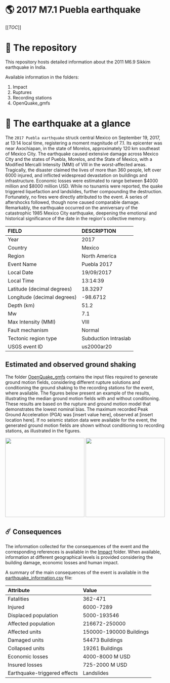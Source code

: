 # 🌎 2017 M7.1 Puebla earthquake
[[_TOC_]]

# 📂 The repository

This repository hosts detailed information about the 2011 M6.9 Sikkim earthquake in India.

Available information in the folders:

1. Impact
2. Ruptures
3. Recording stations
4. OpenQuake_gmfs


# 🚀 The earthquake at a glance 

The `2017 Puebla earthquake` struck central Mexico on September 19, 2017, at 13:14 local time, registering a moment magnitude of 7.1. Its epicenter was near Axochiapan, in the state of Morelos, approximately 120 km southeast of Mexico City. The earthquake caused extensive damage across Mexico City and the states of Puebla, Morelos, and the State of Mexico, with a Modified Mercalli Intensity (MMI) of VIII in the worst-affected areas. Tragically, the disaster claimed the lives of more than 360 people, left over 6000 injured, and inflicted widespread devastation on buildings and infrastructure. Economic losses were estimated to range between $4000 million and $8000 million USD. While no tsunamis were reported, the quake triggered liquefaction and landslides, further compounding the destruction. Fortunately, no fires were directly attributed to the event. A series of aftershocks followed, though none caused comparable damage. Remarkably, the earthquake occurred on the anniversary of the catastrophic 1985 Mexico City earthquake, deepening the emotional and historical significance of the date in the region's collective memory.

| FIELD | DESCRIPTION |
|:-------|:-------------|
| Year | 2017 |
| Country | Mexico |
| Region | North America |
| Event Name | Puebla 2017 |
| Local Date | 19/09/2017 |
| Local Time | 13:14:39 |
| Latitude (decimal degrees) | 18.3297 |
| Longitude (decimal degrees) | -98.6712 |
| Depth (km) | 51.2 |
| Mw | 7.1 |
| Max Intensity (MMI) | VIII |
| Fault mechanism | Normal |
| Tectonic region type | Subduction Intraslab |
| USGS event ID | us2000ar20 |

## Estimated and observed ground shaking

The folder [OpenQuake_gmfs](./OpenQuake_gmfs/) contains the input files required to generate ground motion fields, considering different rupture solutions and conditioning the ground shaking to the recording stations for the event, where available. The figures below present an example of the results, illustrating the median ground motion fields with and without conditioning. These results are based on the rupture and ground motion model that demonstrates the lowest nominal bias. The maximum recorded Peak Ground Acceleration (PGA) was [insert value here], observed at [insert location here]. If no seismic station data were available for the event, the generated ground motion fields are shown without conditioning to recording stations, as illustrated in the figures.

<img src="./4.OpenQuake_gmfs/median_gmf_stations_none.png" height="250">
<img src="./4.OpenQuake_gmfs/median_gmf_stations_seismic.png" height="250">

## ☄️ Consequences

The information collected for the consequences of the event and the corresponding references is available in the [Impact](./Impact) folder. When available, information at different geographical levels is provided considering the building damage, economic losses and human impact.

A summary of the main consequences of the event is available in the [earthquake_information.csv](./earthquake_information.csv) file:

| Attribute | Value |
|:-------|:-------------|
| Fatalities | 362-471 |
| Injured | 6000-7289 |
| Displaced population | 5000-193546  |
| Affected population | 216672-250000 |
| Affected units | 150000-190000 Buildings |
| Damaged units | 54473 Buildings |
| Collapsed units | 19261 Buildings |
| Economic losses | 4000-8000 M USD |
| Insured losses | 725-2000 M USD |
| Earthquake-triggered effects | Landslides |